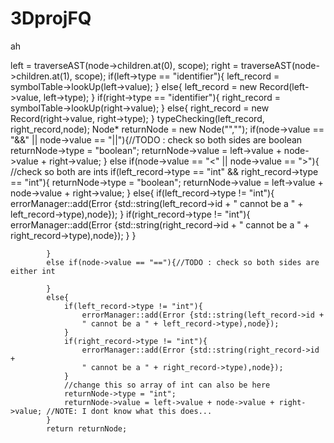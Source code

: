# 3DprojFQ
ah

left = traverseAST(node->children.at(0), scope);
            right = traverseAST(node->children.at(1), scope);
            if(left->type == "identifier"){
                left_record = symbolTable->lookUp(left->value);
            }
            else{
                left_record = new Record(left->value, left->type);
            }
            if(right->type == "identifier"){
                right_record = symbolTable->lookUp(right->value);
            }
            else{
                right_record = new Record(right->value, right->type);
            }
            typeChecking(left_record, right_record,node);
            Node* returnNode = new Node("","");
            if(node->value == "&&" || node->value == "||"){//TODO : check so both sides are boolean
                returnNode->type = "boolean";
                returnNode->value = left->value + node->value + right->value;
            }
            else if(node->value == "<" || node->value == ">"){
                //check so both are ints
                if(left_record->type == "int" && right_record->type == "int"){
                    returnNode->type = "boolean";
                    returnNode->value = left->value + node->value + right->value;
                }
                else{
                    if(left_record->type != "int"){
                    errorManager::add(Error {std::string(left_record->id + 
                    " cannot be a " + left_record->type),node});
                    }
                    if(right_record->type != "int"){
                        errorManager::add(Error {std::string(right_record->id + 
                        " cannot be a " + right_record->type),node});
                    }
                }
                
            }
            else if(node->value == "=="){//TODO : check so both sides are either int
                
            }
            else{
                if(left_record->type != "int"){
                    errorManager::add(Error {std::string(left_record->id + 
                    " cannot be a " + left_record->type),node});
                }
                if(right_record->type != "int"){
                    errorManager::add(Error {std::string(right_record->id + 
                    " cannot be a " + right_record->type),node});
                }
                //change this so array of int can also be here
                returnNode->type = "int";
                returnNode->value = left->value + node->value + right->value; //NOTE: I dont know what this does...
            }
            return returnNode;